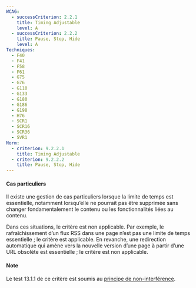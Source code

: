 ```yaml
---
WCAG:
  - successCriterion: 2.2.1
    title: Timing Adjustable
    level: A
  - successCriterion: 2.2.2
    title: Pause, Stop, Hide
    level: A
Techniques:
  - F40
  - F41
  - F58
  - F61
  - G75
  - G76
  - G110
  - G133
  - G180
  - G186
  - G198
  - H76
  - SCR1
  - SCR16
  - SCR36
  - SVR1
Norm:
  - criterion: 9.2.2.1
    title: Timing Adjustable
  - criterion: 9.2.2.2
    title: Pause, Stop, Hide
---
```


#### Cas particuliers

Il existe une gestion de cas particuliers lorsque la limite de temps est essentielle, notamment lorsqu’elle ne pourrait pas être supprimée sans changer fondamentalement le contenu ou les fonctionnalités liées au contenu.

Dans ces situations, le critère est non applicable. Par exemple, le rafraîchissement d’un flux RSS dans une page n’est pas une limite de temps essentielle ; le critère est applicable. En revanche, une redirection automatique qui amène vers la nouvelle version d’une page à partir d’une URL obsolète est essentielle ; le critère est non applicable.

#### Note

Le test 13.1.1 de ce critère est soumis au [principe de non-interférence](../obligations.html#principe-de-non-interférence).